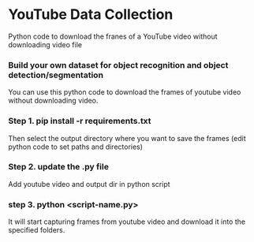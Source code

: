 # YouTube Data Collection

Python code to download the franes of a YouTube video without downloading video file 

### Build your own dataset for object recognition and object detection/segmentation

You can use this python code to download the frames of youtube video without downloading video. 

### Step 1. pip install -r requirements.txt
Then select the output directory where you want to save the frames (edit python code to set paths and directories)

### Step 2. update the .py file 
Add youtube video and output dir in python script

### step 3. python <script-name.py>

It will start capturing frames from youtube video and download it into the specified folders.
